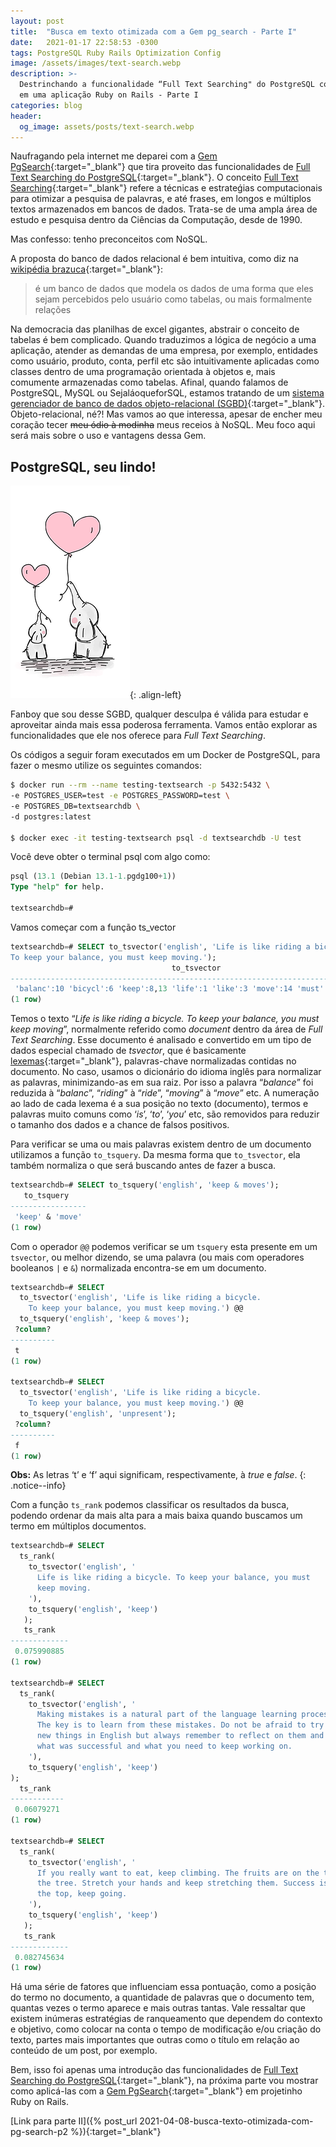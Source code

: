 ```yaml
---
layout: post
title:  "Busca em texto otimizada com a Gem pg_search - Parte I"
date:   2021-01-17 22:58:53 -0300
tags: PostgreSQL Ruby Rails Optimization Config
image: /assets/images/text-search.webp
description: >-
  Destrinchando a funcionalidade “Full Text Searching" do PostgreSQL com a Gem pg_search
  em uma aplicação Ruby on Rails - Parte I
categories: blog
header:
  og_image: assets/posts/text-search.webp
---
```


Naufragando pela internet me deparei com a [Gem PgSearch](https://github.com/Casecommons/pg_search){:target="_blank"}
que tira proveito das funcionalidades de
[Full Text Searching do PostgreSQL](https://www.postgresql.org/docs/current/textsearch-intro.html){:target="_blank"}.
O conceito [Full Text Searching](https://en.wikipedia.org/wiki/Full-text_search){:target="_blank"}
refere a técnicas e estrateǵias computacionais para otimizar a pesquisa de palavras, e até frases,
em longos e múltiplos textos armazenados em bancos de dados. Trata-se de uma ampla área de estudo
e pesquisa dentro da Ciências da Computação, desde de 1990.
<!-- excerpt-separator -->

Mas confesso: tenho preconceitos com NoSQL.

A proposta do banco de dados relacional é bem intuitiva, como diz na
[wikipédia brazuca](https://pt.wikipedia.org/wiki/Banco_de_dados_relacional){:target="_blank"}:
> é um banco de dados que modela os dados de uma forma que eles sejam percebidos pelo usuário
> como tabelas, ou mais formalmente relações

Na democracia das planilhas de excel gigantes, abstrair o conceito de tabelas é bem complicado.
Quando traduzimos a lógica de negócio a uma aplicação, atender as demandas de uma empresa, por
exemplo, entidades como usuário, produto, conta, perfil etc são intuitivamente aplicadas como
classes dentro de uma programação orientada à objetos e, mais comumente armazenadas como tabelas.
Afinal, quando falamos de PostgreSQL, MySQL ou SejaláoqueforSQL, estamos tratando de um
[sistema gerenciador de banco de dados objeto-relacional (SGBD)](https://pt.wikipedia.org/wiki/Sistema_de_gerenciamento_de_banco_de_dados){:target="_blank"}.
Objeto-relacional, né?! Mas vamos ao que interessa, apesar de encher meu coração tecer ~~meu ódio
à modinha~~ meus receios à NoSQL. Meu foco aqui será mais sobre o uso e vantagens dessa Gem.


## PostgreSQL, seu lindo!

![PostgreSQL, seu lindo!](/assets/images/elephants-love.webp){: .align-left}

Fanboy que sou desse SGBD, qualquer desculpa é válida para estudar e aproveitar ainda mais essa
poderosa ferramenta. Vamos então explorar as funcionalidades que ele nos oferece para *Full Text
Searching*.

Os códigos a seguir foram executados em um Docker de PostgreSQL, para fazer o mesmo utilize os
seguintes comandos:

```bash
$ docker run --rm --name testing-textsearch -p 5432:5432 \
-e POSTGRES_USER=test -e POSTGRES_PASSWORD=test \
-e POSTGRES_DB=textsearchdb \
-d postgres:latest

$ docker exec -it testing-textsearch psql -d textsearchdb -U test
```

Você deve obter o terminal psql com algo como:

```sql
psql (13.1 (Debian 13.1-1.pgdg100+1))
Type "help" for help.

textsearchdb=#
```

Vamos começar com a função ts_vector

```sql
textsearchdb=# SELECT to_tsvector('english', 'Life is like riding a bicycle.
To keep your balance, you must keep moving.');
                                    to_tsvector
-----------------------------------------------------------------------------------
 'balanc':10 'bicycl':6 'keep':8,13 'life':1 'like':3 'move':14 'must':12 'ride':4
(1 row)
```

Temos o texto “*Life is like riding a bicycle. To keep your balance, you must keep moving*”,
normalmente referido como *document* dentro da área de *Full Text Searching*. Esse documento é
analisado e convertido em um tipo de dados especial chamado de *tsvector*, que é basicamente
[lexemas](https://radames.manosso.nom.br/linguagem/gramatica/morfologia/lexema/){:target="_blank"},
palavras-chave normalizadas contidas no documento. No caso, usamos o dicionário do idioma inglês
para normalizar as palavras, minimizando-as em sua raiz. Por isso a palavra “*balance*” foi
reduzida à “*balanc*”, “*riding*” à “*ride*”, “*moving*” à “*move*” etc. A numeração ao lado de
cada lexema é a sua posição no texto (documento), termos e palavras muito comuns como ‘*is*’,
‘*to*’, ‘*you*’ etc, são removidos para reduzir o tamanho dos dados e a chance de falsos positivos.

Para verificar se uma ou mais palavras existem dentro de um documento utilizamos a função
```to_tsquery```. Da mesma forma que ```to_tsvector```, ela também normaliza o que será buscando
antes de fazer a busca.

```sql
textsearchdb=# SELECT to_tsquery('english', 'keep & moves');
   to_tsquery
-----------------
 'keep' & 'move'
(1 row)
```

Com o operador ```@@``` podemos verificar se um ```tsquery``` esta presente em um ```tsvector```,
ou melhor dizendo, se uma palavra (ou mais com operadores booleanos ```|``` e ```&```) normalizada
encontra-se em um documento.

```sql
textsearchdb=# SELECT
  to_tsvector('english', 'Life is like riding a bicycle.
    To keep your balance, you must keep moving.') @@
  to_tsquery('english', 'keep & moves');
 ?column?
----------
 t
(1 row)

textsearchdb=# SELECT
  to_tsvector('english', 'Life is like riding a bicycle.
    To keep your balance, you must keep moving.') @@
  to_tsquery('english', 'unpresent');
 ?column?
----------
 f
(1 row)
```

**Obs:** As letras ‘t’ e ‘f’ aqui significam, respectivamente, à *true* e *false*.
{: .notice--info}

Com a função ```ts_rank``` podemos classificar os resultados da busca, podendo ordenar da mais alta
para a mais baixa quando buscamos um termo em múltiplos documentos.

```sql
textsearchdb=# SELECT
  ts_rank(
    to_tsvector('english', '
      Life is like riding a bicycle. To keep your balance, you must
      keep moving.
    '),
    to_tsquery('english', 'keep')
   );
   ts_rank
-------------
 0.075990885
(1 row)

textsearchdb=# SELECT
  ts_rank(
    to_tsvector('english', '
      Making mistakes is a natural part of the language learning process.
      The key is to learn from these mistakes. Do not be afraid to try out
      new things in English but always remember to reflect on them and decide
      what was successful and what you need to keep working on.
    '),
    to_tsquery('english', 'keep')
);
  ts_rank
------------
 0.06079271
(1 row)

textsearchdb=# SELECT
  ts_rank(
    to_tsvector('english', '
      If you really want to eat, keep climbing. The fruits are on the top of
      the tree. Stretch your hands and keep stretching them. Success is on
      the top, keep going.
    '),
    to_tsquery('english', 'keep')
   );
   ts_rank
-------------
 0.082745634
(1 row)
```

Há uma série de fatores que influenciam essa pontuação, como a posição do termo no documento, a
quantidade de palavras que o documento tem, quantas vezes o termo aparece e mais outras tantas.
Vale ressaltar que existem inúmeras estratégias de ranqueamento que dependem do contexto e
objetivo, como colocar na conta o tempo de modificação e/ou criação do texto, partes mais
importantes que outras como o título em relação ao conteúdo de um post, por exemplo.

Bem, isso foi apenas uma introdução das funcionalidades de
[Full Text Searching do PostgreSQL](https://www.postgresql.org/docs/current/textsearch-intro.html){:target="_blank"},
na próxima parte vou mostrar como aplicá-las com a
[Gem PgSearch](https://github.com/Casecommons/pg_search){:target="_blank"} em projetinho Ruby on
Rails.

[Link para parte II]({% post_url 2021-04-08-busca-texto-otimizada-com-pg-search-p2 %}){:target="_blank"}
